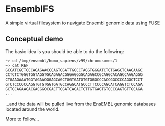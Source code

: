 # EnsemblFS

A simple virtual filesystem to navigate Ensembl genomic data using FUSE

## Conceptual demo

The basic idea is you should be able to do the following:

```bash
~> cd /tmp/ensembl/homo_sapiens/v99/chromosomes/1
~> cat REF
GCCATCGCTGCCACAGAACCCAGTGGATTGGCCTAGGTGGGATCTCTGAGCTCAACAAGC
CCTCTCTGGGTGGTAGGTGCAGAGACGGGAGGGGCAGAGCCGCAGGCACAGCCAAGAGGG
CTGAAGAAATGGTAGAACGGAGCAGCTGGTGATGTGTGGGCCCACCGGCCCCAGGCTCCT
GTCTCCCCCCAGGTGTGTGGTGATGCCAGGCATGCCCTTCCCCAGCATCAGGTCTCCAGA
GCTGCAGAAGACGACGGCCGACTTGGATCACACTCTTGTGAGTGTCCCCAGTGTTGCAGA
...
```

...and the data will be pulled live from the EnsEMBL genomic databases located around the world.

More to follow...
